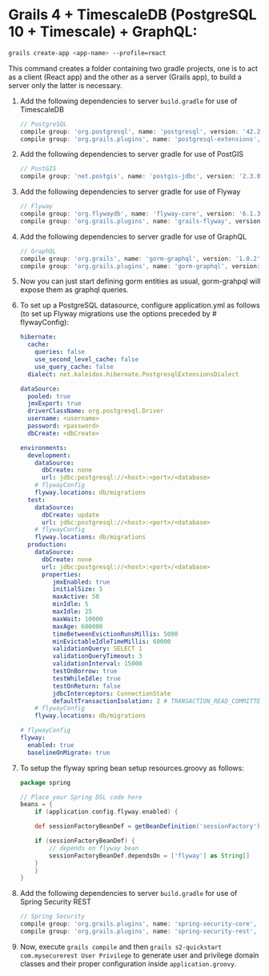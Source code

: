 # Grails 4 + TimescaleDB (PostgreSQL 10 + Timescale) + GraphQL:
```bash 
grails create-app <app-name> --profile=react
```

This command creates a folder containing two gradle projects, one is to act as a client (React app) and the other as a server (Grails app), to build a server only the latter is necessary.

1. Add the following dependencies to server `build.gradle` for use of TimescaleDB

	```gradle
	// PostgreSQL
	compile group: 'org.postgresql', name: 'postgresql', version: '42.2.9'
	compile group: 'org.grails.plugins', name: 'postgresql-extensions', version: '7.0.0'
	```

2. Add the following dependencies to server gradle for use of PostGIS

	```gradle
	// PostGIS
	compile group: 'net.postgis', name: 'postgis-jdbc', version: '2.3.0'
	```
	    
3. Add the following dependencies to server gradle for use of Flyway

	```gradle
	// Flyway
	compile group: 'org.flywaydb', name: 'flyway-core', version: '6.1.3'
	compile group: 'org.grails.plugins', name: 'grails-flyway', version: '0.2'
	```

4. Add the following dependencies to server gradle for use of GraphQL

	```gradle
	// GraphQL
	compile group: 'org.grails', name: 'gorm-graphql', version: '1.0.2'
	compile group: 'org.grails.plugins', name: 'gorm-graphql', version: '1.0.2'
	```

5. Now you can just start defining gorm entities as usual, gorm-grahpql will expose them as graphql queries.

6. To set up a PostgreSQL datasource, configure application.yml as follows (to set up Flyway migrations use the options preceded by # flywayConfig):

	```yml
	hibernate:
	  cache:
	    queries: false
	    use_second_level_cache: false
	    use_query_cache: false
	  dialect: net.kaleidos.hibernate.PostgresqlExtensionsDialect
	
	dataSource:
	  pooled: true
	  jmxExport: true
	  driverClassName: org.postgresql.Driver
	  username: <username>
	  password: <password>
	  dbCreate: <dbCreate>
	
	environments:
	  development:
	    dataSource:
	      dbCreate: none
	      url: jdbc:postgresql://<host>:<port>/<database>
	    # flywayConfig
	    flyway.locations: db/migrations
	  test:
	    dataSource:
	      dbCreate: update
	      url: jdbc:postgresql://<host>:<port>/<database>
	    # flywayConfig
	    flyway.locations: db/migrations
	  production:
	    dataSource:
	      dbCreate: none
	      url: jdbc:postgresql://<host>:<port>/<database>
	      properties:
	         jmxEnabled: true
	         initialSize: 5
	         maxActive: 50
	         minIdle: 5
	         maxIdle: 25
	         maxWait: 10000
	         maxAge: 600000
	         timeBetweenEvictionRunsMillis: 5000
	         minEvictableIdleTimeMillis: 60000
	         validationQuery: SELECT 1
	         validationQueryTimeout: 3
	         validationInterval: 15000
	         testOnBorrow: true
	         testWhileIdle: true
	         testOnReturn: false
	         jdbcInterceptors: ConnectionState
	         defaultTransactionIsolation: 2 # TRANSACTION_READ_COMMITTED
	    # flywayConfig
	    flyway.locations: db/migrations

	# flywayConfig
	flyway:
	  enabled: true
	  baselineOnMigrate: true
	```

7. To setup the flyway spring bean setup resources.groovy as follows:

	```groovy
	package spring
	
	// Place your Spring DSL code here
	beans = {
	    if (application.config.flyway.enabled) {

		def sessionFactoryBeanDef = getBeanDefinition('sessionFactory')

		if (sessionFactoryBeanDef) {
		    // depends on flyway bean
		    sessionFactoryBeanDef.dependsOn = ['flyway'] as String[]
		}
	    }
	}
	```

8. Add the following dependencies to server `build.gradle` for use of Spring Security REST

	```gradle
	// Spring Security
	compile group: 'org.grails.plugins', name: 'spring-security-core', version: '3.1.2'
	compile group: 'org.grails.plugins', name: 'spring-security-rest', version: '3.0.0.RC1'
	```
9. Now, execute `grails compile` and then `grails s2-quickstart com.mysecurerest User Privilege` to generate user and privilege domain classes and their proper configuration inside `application.groovy`.
